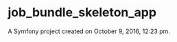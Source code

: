 job_bundle_skeleton_app
=======================

A Symfony project created on October 9, 2016, 12:23 pm.
